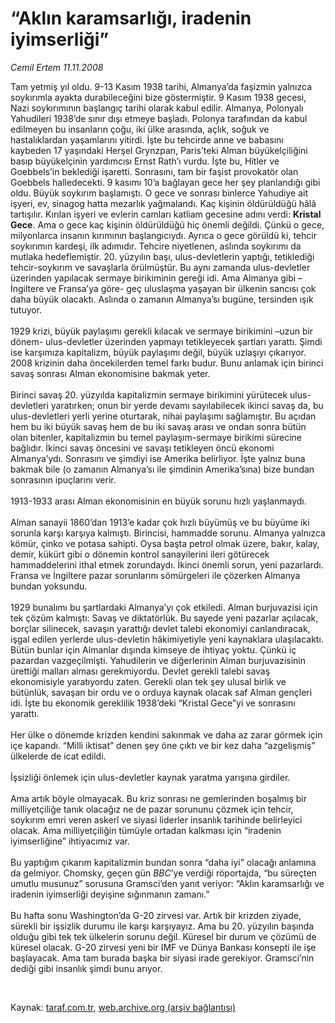 # “Aklın karamsarlığı, iradenin iyimserliği”

*Cemil Ertem 11.11.2008*

<div class="taraf_structure_2col_1zq">
<div class="margen_n">



 <p>Tam yetmiş yıl oldu. 9-13 Kasım 1938 tarihi, Almanya’da faşizmin yalnızca soykırımla ayakta durabileceğini bize göstermiştir. 9 Kasım 1938 gecesi, Nazi soykırımının başlangıç tarihi olarak kabul edilir. Almanya, Polonyalı Yahudileri 1938’de sınır dışı etmeye başladı. Polonya tarafından da kabul edilmeyen bu insanların çoğu, iki ülke arasında, açlık, soğuk ve hastalıklardan yaşamlarını yitirdi. İşte bu tehcirde anne ve babasını kaybeden 17 yaşındaki Herşel Grynzpan, Paris’teki Alman büyükelçiliğini basıp büyükelçinin yardımcısı Ernst Rath’ı vurdu. İşte bu, Hitler ve Goebbels’in beklediği işaretti. Sonrasını, tam bir faşist provokatör olan Goebbels halledecekti. 9 kasımı 10’a bağlayan gece her şey planlandığı gibi oldu. Büyük soykırım başlamıştı. O gece ve sonrası binlerce Yahudiye ait işyeri, ev, sinagog hatta mezarlık yağmalandı. Kaç kişinin öldürüldüğü hâlâ tartışılır. Kırılan işyeri ve evlerin camları katliam gecesine adını verdi: <b>Kristal Gece</b>. Ama o gece kaç kişinin öldürüldüğü hiç önemli değildi. Çünkü o gece, milyonlarca insanın kırımının başlangıcıydı. Ayrıca o gece görüldü ki, tehcir soykırımın kardeşi, ilk adımıdır. Tehcire niyetlenen, aslında soykırımı da mutlaka hedeflemiştir. 20. yüzyılın başı, ulus-devletlerin yaptığı, tetiklediği tehcir-soykırım ve savaşlarla örülmüştür. Bu aynı zamanda ulus-devletler üzerinden yapılacak sermaye birikiminin gereği idi. Ama Almanya gibi –İngiltere ve Fransa’ya göre- geç uluslaşma yaşayan bir ülkenin sancısı çok daha büyük olacaktı. Aslında o zamanın Almanya’sı bugüne, tersinden ışık tutuyor. <br/><br/>1929 krizi, büyük paylaşımı gerekli kılacak ve sermaye birikimini –uzun bir dönem- ulus-devletler üzerinden yapmayı tetikleyecek şartları yarattı. Şimdi ise karşımıza kapitalizm, büyük paylaşımı değil, büyük uzlaşıyı çıkarıyor. 2008 krizinin daha öncekilerden temel farkı budur. Bunu anlamak için birinci savaş sonrası Alman ekonomisine bakmak yeter. <br/><br/>Birinci savaş 20. yüzyılda kapitalizmin sermaye birikimini yürütecek ulus-devletleri yaratırken; onun bir yerde devamı sayılabilecek ikinci savaş da, bu ulus-devletleri yerli yerine oturtarak, nihai paylaşımı sağlamıştır. Bu açıdan hem bu iki büyük savaş hem de bu iki savaş arası ve ondan sonra bütün olan bitenler, kapitalizmin bu temel paylaşım-sermaye birikimi sürecine bağlıdır. İkinci savaş öncesini ve savaşı tetikleyen öncü ekonomi Almanya’ydı. Sonrasını ve şimdiyi ise Amerika belirliyor. İşte yalnız buna bakmak bile (o zamanın Almanya’sı ile şimdinin Amerika’sına) bize bundan sonrasının ipuçlarını verir. <br/><br/>1913-1933 arası Alman ekonomisinin en büyük sorunu hızlı yaşlanmaydı. <br/><br/>Alman sanayii 1860’dan 1913’e kadar çok hızlı büyümüş ve bu büyüme iki sorunla karşı karşıya kalmıştı. Birincisi, hammadde sorunu. Almanya yalnızca kömür, çinko ve potasa sahipti. Oysa başta petrol olmak üzere, bakır, kalay, demir, kükürt gibi o dönemin kontrol sanayilerini ileri götürecek hammaddelerini ithal etmek zorundaydı. İkinci önemli sorun, yeni pazarlardı. Fransa ve İngiltere pazar sorunlarını sömürgeleri ile çözerken Almanya bundan yoksundu. <br/><br/>1929 bunalımı bu şartlardaki Almanya’yı çok etkiledi. Alman burjuvazisi için tek çözüm kalmıştı: Savaş ve diktatörlük. Bu sayede yeni pazarlar açılacak, borçlar silinecek, savaşın yarattığı devlet talebi ekonomiyi canlandıracak, işgal edilen yerlerde ulus-devletin hâkimiyetiyle yeni kaynaklara ulaşılacaktı. Bütün bunlar için Almanlar dışında kimseye de ihtiyaç yoktu. Çünkü iç pazardan vazgeçilmişti. Yahudilerin ve diğerlerinin Alman burjuvazisinin ürettiği malları alması gerekmiyordu. Devlet gerekli talebi savaş ekonomisiyle yaratıyordu zaten. Gerekli olan tek şey ulusal birlik ve bütünlük, savaşan bir ordu ve o orduya kaynak olacak saf Alman gençleri idi. İşte bu ekonomik gereklilik 1938’deki “Kristal Gece”yi ve sonrasını yarattı. <br/><br/>Her ülke o dönemde krizden kendini sakınmak ve daha az zarar görmek için içe kapandı. “Milli iktisat” denen şey öne çıktı ve bir kez daha “azgelişmiş” ülkelerde de icat edildi. <br/><br/>İşsizliği önlemek için ulus-devletler kaynak yaratma yarışına girdiler. <br/><br/>Ama artık böyle olmayacak. Bu kriz sonrası ne gemlerinden boşalmış bir milliyetçiliğe tanık olacağız ne de pazar sorununu çözmek için tehcir, soykırım emri veren askerî ve siyasi liderler insanlık tarihinde belirleyici olacak. Ama milliyetçiliğin tümüyle ortadan kalkması için “iradenin iyimserliğine” ihtiyacımız var. <br/><br/>Bu yaptığım çıkarım kapitalizmin bundan sonra “daha iyi” olacağı anlamına da gelmiyor. Chomsky, geçen gün <i>BBC</i>’ye verdiği röportajda, “bu süreçten umutlu musunuz” sorusuna Gramsci’den yanıt veriyor: “Aklın karamsarlığı ve iradenin iyimserliği deyişine sığınmanın zamanı.” <br/><br/>Bu hafta sonu Washington’da G-20 zirvesi var. Artık bir krizden ziyade, sürekli bir işsizlik durumu ile karşı karşıyayız. Ama bu 20. yüzyılın başında olduğu gibi tek tek ülkelerin sorunu değil. Küresel bir durum ve çözümü de küresel olacak. G-20 zirvesi yeni bir IMF ve Dünya Bankası konsepti ile işe başlayacak. Ama tam burada başka bir siyasi irade gerekiyor. Gramsci’nin dediği gibi insanlık şimdi bunu arıyor. </p>

<br/>


<div id="taraf_not">
</div>

</div>


</div>

Kaynak: [taraf.com.tr](http://www.taraf.com.tr:80/makale/2627.htm), [web.archive.org (arşiv bağlantısı)](http://web.archive.org/web/20081220050643/http://www.taraf.com.tr:80/makale/2627.htm)
